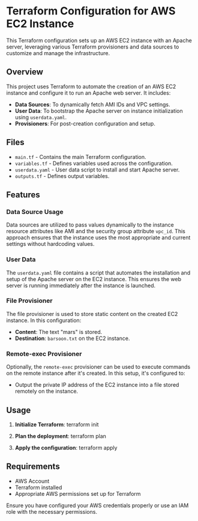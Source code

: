 # Terraform Configuration for AWS EC2 Instance

This Terraform configuration sets up an AWS EC2 instance with an Apache server, leveraging various Terraform provisioners and data sources to customize and manage the infrastructure.

## Overview

This project uses Terraform to automate the creation of an AWS EC2 instance and configure it to run an Apache web server. It includes:

- **Data Sources**: To dynamically fetch AMI IDs and VPC settings.
- **User Data**: To bootstrap the Apache server on instance initialization using `userdata.yaml`.
- **Provisioners**: For post-creation configuration and setup.

## Files

- `main.tf` - Contains the main Terraform configuration.
- `variables.tf` - Defines variables used across the configuration.
- `userdata.yaml` - User data script to install and start Apache server.
- `outputs.tf` - Defines output variables.

## Features

### Data Source Usage

Data sources are utilized to pass values dynamically to the instance resource attributes like AMI and the security group attribute `vpc_id`. This approach ensures that the instance uses the most appropriate and current settings without hardcoding values.

### User Data

The `userdata.yaml` file contains a script that automates the installation and setup of the Apache server on the EC2 instance. This ensures the web server is running immediately after the instance is launched.

### File Provisioner

The file provisioner is used to store static content on the created EC2 instance. In this configuration:

- **Content**: The text "mars" is stored.
- **Destination**: `barsoon.txt` on the EC2 instance.

### Remote-exec Provisioner

Optionally, the `remote-exec` provisioner can be used to execute commands on the remote instance after it's created. In this setup, it's configured to:

- Output the private IP address of the EC2 instance into a file stored remotely on the instance.

## Usage

1. **Initialize Terraform**:
terraform init

2. **Plan the deployment**:
terraform plan

3. **Apply the configuration**:
terraform apply


## Requirements

- AWS Account
- Terraform installed
- Appropriate AWS permissions set up for Terraform

Ensure you have configured your AWS credentials properly or use an IAM role with the necessary permissions.
